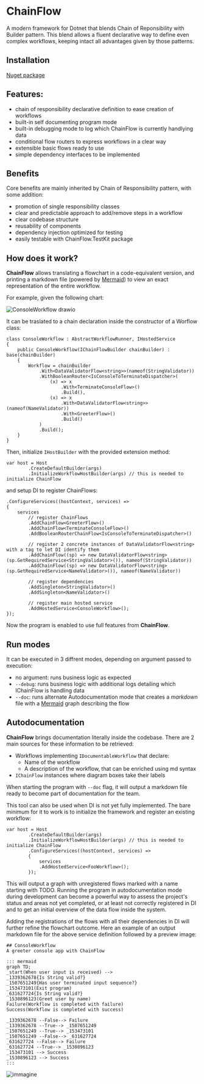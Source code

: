 # ChainFlow
A modern framework for Dotnet that blends Chain of Reponsibility with Builder pattern.
This blend allows a fluent declarative way to define even complex workflows, keeping intact all advantages given by those patterns.

## Installation
[Nuget package](https://www.nuget.org/packages/ChainFlow)

## Features:
 - chain of responsibility declarative definition to ease creation of workflows
 - built-in self documenting program mode
 - built-in debugging mode to log which ChainFlow is currently handlying data
 - conditional flow routers to express workflows in a clear way
 - extensible basic flows ready to use
 - simple dependency interfaces to be implemented

 ## Benefits
 Core benefits are mainly inherited by Chain of Responsibility pattern, with some addition:
- promotion of single responsibility classes
- clear and predictable approach to add/remove steps in a workflow
- clear codebase structure
- reusability of components
- dependency injection optimized for testing
- easily testable with ChainFlow.TestKit package

## How does it work?
**ChainFlow** allows translating a flowchart in a code-equivalent version, and printing a markdown file (powered by [Mermaid](https://mermaid.js.org/)) to view an exact representation of the entire workflow.

For example, given the following chart:

![ConsoleWorkflow drawio](https://github.com/giuseppe-velocci/ChainFlow/assets/42746122/d7a47537-9cad-4eaf-9234-7108fa99cadc)

It can be traslated to a chain declaration inside the constructor of a Worflow class:
```
class ConsoleWorkflow : AbstractWorkflowRunner, IHostedService
{
    public ConsoleWorkflow(IChainFlowBuilder chainBuilder) : base(chainBuilder)
    {
        Workflow = chainBuilder
            .With<DataValidatorFlow<string>>(nameof(StringValidator))
            .WithBooleanRouter<IsConsoleToTerminateDispatcher>(
                (x) => x
                    .With<TerminateConsoleFlow>()
                    .Build(),
                (x) => x
                    .With<DataValidatorFlow<string>>(nameof(NameValidator))
                    .With<GreeterFlow>()
                    .Build()
            )
            .Build();
    }
}
```

Then, initialize `IHostBuilder` with the provided extension method:

```
var host = Host
        .CreateDefaultBuilder(args)
        .InitializeWorkflowHostBuilder(args) // this is needed to initialize ChainFlow
```

and setup DI to register ChainFlows:

```
.ConfigureServices((hostContext, services) =>
{
    services
        // register ChainFlows
        .AddChainFlow<GreeterFlow>()
        .AddChainFlow<TerminateConsoleFlow>()
        .AddBooleanRouterChainFlow<IsConsoleToTerminateDispatcher>()

        // register 2 concrete instances of DataValidatorFlow<string> with a tag to let DI identify them
        .AddChainFlow((sp) => new DataValidatorFlow<string>(sp.GetRequiredService<StringValidator>()), nameof(StringValidator))
        .AddChainFlow((sp) => new DataValidatorFlow<string>(sp.GetRequiredService<NameValidator>()), nameof(NameValidator))

        // register dependencies    
        .AddSingleton<StringValidator>()
        .AddSingleton<NameValidator>()
        
        // register main hosted service
        .AddHostedService<ConsoleWorkflow>();
});
```

Now the program is enabled to use full features from **ChainFlow**.

## Run modes
It can be executed in 3 diffrent modes, depending on argument passed to execution:
- no argument: runs business logic as expected
- `--debug`: runs business logic with additional logs detailing which IChainFlow is handling data
- `--doc`: runs alternate Autodocumentation mode that creates a *markdown* file with a [Mermaid](https://mermaid.js.org/) graph describing the flow

## Autodocumentation
**ChainFlow** brings documentation literally inside the codebase.
There are 2 main sources for these information to be retrieved:
- Workflows implementing `IDocumentableWorkflow` that declare:
  - Name of the workflow
  - A description of the workflow, that can be enriched using md syntax
- `IChainFlow` instances where diagram boxes take their labels

When starting the program with `--doc` flag, it will output a markdown file ready to become part of documentation for the team.

This tool can also be used when DI is not yet fully implemented. The bare minimum for it to work is to initialize the framework and register an existing workflow:
```
var host = Host
        .CreateDefaultBuilder(args)
        .InitializeWorkflowHostBuilder(args) // this is needed to initialize ChainFlow
        .ConfigureServices((hostContext, services) =>
        {
            services
            .AddHostedService<FooWorkflow>();
        });
```

This will output a graph with unregistered flows marked with a name starting with TODO. Running the program in autodocumentation mode during development can become a powerful way to assess the project's status and areas not yet completed, or at least not correctly registered in DI and to get an initial overview of the data flow inside the system.

Adding the registrations of the flows with all their dependencies in DI will further refine the flowchart outcome.
Here an example of an output markdown file for the above service definition followed by a preview image:
```
## ConsoleWorkflow
A greeter console app with ChainFlow

::: mermaid
graph TD;
_start(When user input is received) -->
_1339362678{Is String valid?}
_1507651249{Has user terminated input sequence?}
_153473101(Exit program)
_631627724{Is String valid?}
_1530896123(Greet user by name)
Failure(Workflow is completed with failure)
Success(Workflow is completed with success)

_1339362678 --False--> Failure
_1339362678 --True--> _1507651249
_1507651249 --True--> _153473101
_1507651249 --False--> _631627724
_631627724 --False--> Failure
_631627724 --True--> _1530896123
_153473101 --> Success
_1530896123 --> Success
:::
```
![immagine](https://github.com/giuseppe-velocci/ChainFlow/assets/42746122/a2e5cf73-322c-467c-a7fb-fa6c5edbbc76)


